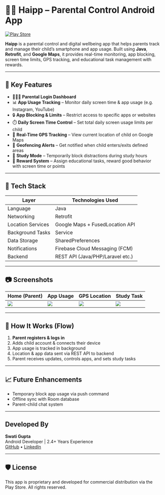 # 🧒📱 Haipp – Parental Control Android App

[![Play Store](https://img.shields.io/badge/Download-Play%20Store-green?logo=google-play)](https://play.google.com/store/apps/details?id=com.tracking.haipp)

**Haipp** is a parental control and digital wellbeing app that helps parents track and manage their child’s smartphone and app usage. Built using **Java**, **Retrofit**, and **Google Maps**, it provides real-time monitoring, app blocking, screen time limits, GPS tracking, and educational task management with rewards.

---

## 📱 Key Features

- 👨‍👩‍👧 **Parental Login Dashboard**
- 📊 **App Usage Tracking** – Monitor daily screen time & app usage (e.g. Instagram, YouTube)
- 🔒 **App Blocking & Limits** – Restrict access to specific apps or websites
- ⏱️ **Daily Screen Time Control** – Set total daily screen usage limits per child
- 📍 **Real-Time GPS Tracking** – View current location of child on Google Maps
- 🚧 **Geofencing Alerts** – Get notified when child enters/exits defined areas
- 🎯 **Study Mode** – Temporarily block distractions during study hours
- 🎁 **Reward System** – Assign educational tasks, reward good behavior with screen time or points

---

## 🧩 Tech Stack

| Layer              | Technologies Used              |
|-------------------|----------------------------------|
| Language           | Java                            |    |
| Networking         | Retrofit                        |
| Location Services  | Google Maps + FusedLocation API |
| Background Tasks   | Service           |
| Data Storage       | SharedPreferences      |
| Notifications      | Firebase Cloud Messaging (FCM)  |
| Backend            | REST API (Java/PHP/Laravel etc.)|

---

## 📷 Screenshots

| Home (Parent) | App Usage | GPS Location | Study Task |
|---------------|-----------|--------------|-------------|
| ![](screenshots/login.png) | ![](screenshots/Location_History.png) | ![](screenshots/task.png) | ![](screenshots/activity_report.png) |


---

## 🚀 How It Works (Flow)

1. **Parent registers & logs in**
2. Adds child account & connects their device
3. App usage is tracked in background
4. Location & app data sent via REST API to backend
5. Parent receives updates, controls apps, and sets study tasks

---

## 📈 Future Enhancements

-  Temporary block app usage via push command
-  Offline sync with Room database
-  Parent-child chat system


---

##  Developed By

**Swati Gupta**  
Android Developer | 2.4+ Years Experience  
[GitHub]((https://github.com/swatigupta123/)) • [LinkedIn](https://linkedin.com/in/YOUR_LINK)

---

## 🛡️ License

This app is proprietary and developed for commercial distribution via the Play Store. All rights reserved.
